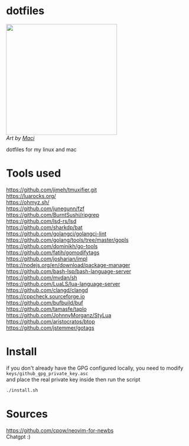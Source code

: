 # dotfiles
<p>
<img src="https://github.com/user-attachments/assets/16f83416-b24a-4a3d-863e-2bee052133d7" width=300 alt/> <br/>
<em>Art by <a href="https://www.fiverr.com/macistudio">Maci</a></em><br/>
</p>

dotfiles for my linux and mac

# Tools used

https://github.com/jimeh/tmuxifier.git <br/>
https://luarocks.org/ <br/>
https://ohmyz.sh/ <br/>
https://github.com/junegunn/fzf <br/>
https://github.com/BurntSushi/ripgrep <br/>
https://github.com/lsd-rs/lsd <br/>
https://github.com/sharkdp/bat <br/>
https://github.com/golangci/golangci-lint <br/>
https://github.com/golang/tools/tree/master/gopls <br/>
https://github.com/dominikh/go-tools <br/>
https://github.com/fatih/gomodifytags <br/>
https://github.com/josharian/impl <br/>
https://nodejs.org/en/download/package-manager <br/>
https://github.com/bash-lsp/bash-language-server <br/>
https://github.com/mvdan/sh <br />
https://github.com/LuaLS/lua-language-server <br />
https://github.com/clangd/clangd <br/>
https://cppcheck.sourceforge.io <br/>
https://github.com/bufbuild/buf <br/>
https://github.com/tamasfe/taplo <br/>
https://github.com/JohnnyMorganz/StyLua <br/>
https://github.com/aristocratos/btop <br/>
https://github.com/jstemmer/gotags <br />

# Install

if you don't already have the GPG configured locally, you need to modify `keys/github_gpg_private_key.asc` <br/>
and place the real private key inside then run the script<br/>

```sh
./install.sh
```

# Sources

https://github.com/cpow/neovim-for-newbs <br/>
Chatgpt :)

